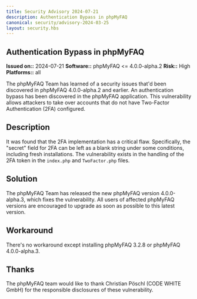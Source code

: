 ```yaml
---
title: Security Advisory 2024-07-21
description: Authentication Bypass in phpMyFAQ
canonical: security/advisory-2024-03-25
layout: security.hbs
---
```


## Authentication Bypass in phpMyFAQ

**Issued on::** 2024-07-21
**Software::** phpMyFAQ <= 4.0.0-alpha.2
**Risk::** High
**Platforms::** all

The phpMyFAQ Team has learned of a security issues that'd been discovered in phpMyFAQ 4.0.0-alpha.2 and
earlier. An authentication bypass has been discovered in the phpMyFAQ application.
This vulnerability allows attackers to take over accounts that do not have Two-Factor Authentication (2FA) configured.

## Description

It was found that the 2FA implementation has a critical flaw.
Specifically, the "secret" field for 2FA can be left as a blank string under some conditions, including fresh installations.
The vulnerability exists in the handling of the 2FA token in the `index.php` and `TwoFactor.php` files.

## Solution

The phpMyFAQ Team has released the new phpMyFAQ version 4.0.0-alpha.3, which fixes the vulnerability. All
users of affected phpMyFAQ versions are encouraged to upgrade as soon as possible to this latest version.

## Workaround

There's no workaround except installing phpMyFAQ 3.2.8 or phpMyFAQ 4.0.0-alpha.3.

## Thanks

The phpMyFAQ team would like to thank Christian Pöschl (CODE WHITE GmbH) for the responsible disclosures of these vulnerability.
